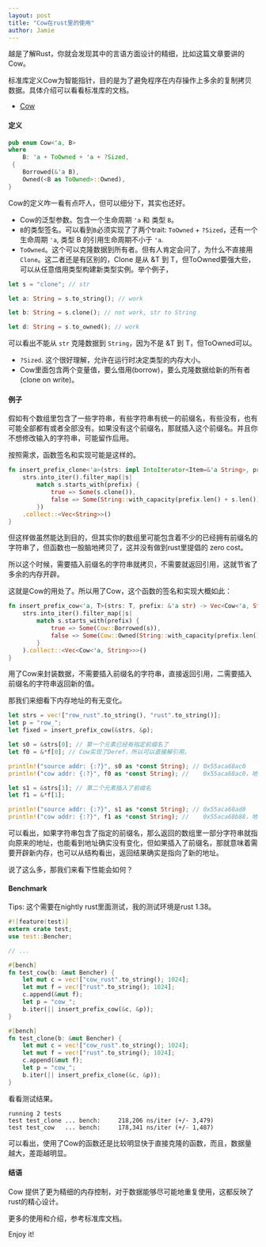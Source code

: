 ```yaml
---
layout: post
title: "Cow在rust里的使用"
author: Jamie
---
```



越是了解Rust，你就会发现其中的言语方面设计的精细，比如这篇文章要讲的Cow。


标准库定义Cow为智能指针，目的是为了避免程序在内存操作上多余的复制拷贝数据。具体介绍可以看看标准库的文档。

- [Cow](https://doc.rust-lang.org/std/borrow/enum.Cow.html)

#### 定义
```rust
pub enum Cow<'a, B> 
where
    B: 'a + ToOwned + 'a + ?Sized, 
 {
    Borrowed(&'a B),
    Owned(<B as ToOwned>::Owned),
}
```

Cow的定义咋一看有点吓人，但可以细分下，其实也还好。
- Cow的泛型参数。包含一个生命周期 ```'a``` 和 类型 ```B```。
- ```B```的类型签名。可以看到```B```必须实现了了两个trait: ```ToOwned``` + ```?Sized```，还有一个生命周期 ```'a```, 类型 B 的引用生命周期不小于 ```'a```.
- ```ToOwned```。这个可以克隆数据到所有者。但有人肯定会问了，为什么不直接用 ```Clone```。这二者还是有区别的，Clone 是从 &T 到 T，但ToOwned要强大些，可以从任意借用类型构建新类型实例。举个例子，
```rust
let s = "clone"; // str

let a: String = s.to_string(); // work

let b: String = s.clone(); // not work, str to String

let d: String = s.to_owned(); // work
```

可以看出不能从 ```str``` 克隆数据到 ```String```，因为不是 &T 到 T，但ToOwned可以。

-  ```?Sized```. 这个很好理解，允许在运行时决定类型的内存大小。
- Cow里面包含两个变量值，要么借用(borrow)，要么克隆数据给新的所有者(clone on write)。

#### 例子

假如有个数组里包含了一些字符串，有些字符串有统一的前缀名，有些没有，也有可能全部都有或者全部没有。如果没有这个前缀名，那就插入这个前缀名。并且你不想修改输入的字符串，可能留作后用。

按照需求，函数签名和实现可能是这样的。

```rust
fn insert_prefix_clone<'a>(strs: impl IntoIterator<Item=&'a String>, prefix: &'a str) -> Vec<String> {
    strs.into_iter().filter_map(|s| 
        match s.starts_with(prefix) {
            true => Some(s.clone()),
            false => Some(String::with_capacity(prefix.len() + s.len()) + prefix + s),
        })
    .collect::<Vec<String>>()
}
```

但这样做虽然能达到目的，但其实你的数组里可能包含着不少的已经拥有前缀名的字符串了，但函数也一股脑地拷贝了，这并没有做到rust里提倡的 zero cost。

所以这个时候，需要插入前缀名的字符串就拷贝，不需要就返回引用，这就节省了多余的内存开辟。

这就是Cow的用处了。所以用了Cow，这个函数的签名和实现大概如此：

```rust
fn insert_prefix_cow<'a, T>(strs: T, prefix: &'a str) -> Vec<Cow<'a, String>> where T: IntoIterator<Item=&'a String> {
    strs.into_iter().filter_map(|s| 
        match s.starts_with(prefix) {
            true => Some(Cow::Borrowed(s)),
            false => Some(Cow::Owned(String::with_capacity(prefix.len() + s.len()) + prefix + s)),
        }
    ).collect::<Vec<Cow<'a, String>>>()
}
```

用了Cow来封装数据，不需要插入前缀名的字符串，直接返回引用，二需要插入前缀名的字符串返回新的值。

那我们来细看下内存地址的有无变化。

```rust
let strs = vec!["row_rust".to_string(), "rust".to_string()];
let p = "row_";
let fixed = insert_prefix_cow(&strs, &p);

let s0 = &strs[0]; // 第一个元素已经有指定前缀名了
let f0 = &*f[0]; // Cow实现了Deref，所以可以直接解引用。

println!("source addr: {:?}", s0 as *const String); // 0x55aca68ac0
println!("cow addr: {:?}", f0 as *const String); //    0x55aca68ac0，地址相同

let s1 = &strs[1]; // 第二个元素插入了前缀名
let f1 = &*f[1];

println!("source addr: {:?}", s1 as *const String); // 0x55aca68ad8
println!("cow addr: {:?}", f1 as *const String); //    0x55aca68b88，地址已经发生了变化
```

可以看出，如果字符串包含了指定的前缀名，那么返回的数组里一部分字符串就指向原来的地址，也能看到地址确实没有变化，但如果插入了前缀名，那就意味着需要开辟新内存，也可以从结构看出，返回结果确实是指向了新的地址。

说了这么多，那我们来看下性能会如何？

#### Benchmark

Tips: 这个需要在nightly rust里面测试，我的测试环境是rust 1.38。

```rust
#![feature(test)]
extern crate test;
use test::Bencher;

// ...

#[bench]
fn test_cow(b: &mut Bencher) {
    let mut c = vec!["cow_rust".to_string(); 1024];
    let mut f = vec!["rust".to_string(); 1024];
    c.append(&mut f);
    let p = "cow_";
    b.iter(|| insert_prefix_cow(&c, &p));
}

#[bench]
fn test_clone(b: &mut Bencher) {
    let mut c = vec!["cow_rust".to_string(); 1024];
    let mut f = vec!["rust".to_string(); 1024];
    c.append(&mut f);
    let p = "cow_";
    b.iter(|| insert_prefix_clone(&c, &p));
}
```

看看测试结果。

```
running 2 tests
test test_clone ... bench:     218,206 ns/iter (+/- 3,479)
test test_cow   ... bench:     178,341 ns/iter (+/- 1,487)
```

可以看出，使用了Cow的函数还是比较明显快于直接克隆的函数，而且，数据量越大，差距越明显。

#### 结语

Cow 提供了更为精细的内存控制，对于数据能够尽可能地重复使用，这都反映了rust的精心设计。

更多的使用和介绍，参考标准库文档。

Enjoy it!